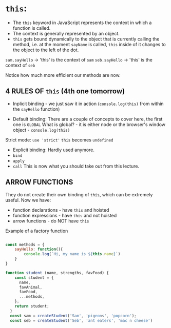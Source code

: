 # `this`: 
- The `this` keyword in JavaScript represents the context in which a function is called.
- The context is generally represented by an object.
- `this` gets bound dynamically to the object that is currently calling the method, i.e. at the moment `sayName` is called, `this` inside of it changes to the object to the left of the dot.

`sam.sayHello` -> 'this' is the context of `sam`
`seb.sayHello` -> 'this' is the context of `seb`

Notice how much more efficient our methods are now.

## 4 RULES OF `this` (4th one tomorrow)
- Inplicit binding - we just saw it in action (`console.log(this)` from within the `sayHello` function)

- Default binding:
There are a couple of concepts to cover here, the first one is `GLOBAL` What is global? - it is either node or the browser's window object - `console.log(this)`

Strict mode: `use 'strict'`
`this` becomes `undefined`

- Explicit binding:
Hardly used anymore.
- `bind`
- `apply`
- `call`
This is now what you should take out from this lecture.

## ARROW FUNCTIONS

They do not create their own binding of `this`, which can be extremely useful.
Now we have:
- function declarations - have `this` and hoisted
- function expressions - have `this` and not hoisted
- arrow functions - do NOT have `this`


Example of a factory function

```js

const methods = {
    sayHello: function(){
        console.log(`Hi, my name is ${this.name}`) 
    }
}

function student (name, strengths, favFood) {
    const student = {
      name,
      favAnimal,
      favFood, 
      ...methods, 
    };
    return student;
  }
  const sam = createStudent('Sam', 'pigeons', 'popcorn');
  const seb = createStudent('Seb', 'ant eaters', 'mac n cheese')

  ```